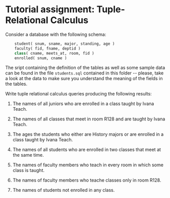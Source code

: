 # Tutorial assignment: Tuple-Relational Calculus

Consider a database with the following schema:

```sql
	student( snum, sname, major, standing, age )
	faculty( fid, fname, deptid )
	class( cname, meets_at, room, fid )
	enrolled( snum, cname )	
```

The sript containing the definition of the tables as well as some
sample data can be found in the file `students.sql` contained in this
folder -- please, take a look at the data to make sure you understand
the meaning of the fields in the tables.

Write tuple relational calculus queries producing the following
results:

1. The names of all juniors who are enrolled in a class taught by
Ivana Teach.

2. The names of all classes that meet in room R128 and are taught by
Ivana Teach.

3. The ages the students who either are History majors or are enrolled
 in a class taught by Ivana Teach.

4. The names of all students who are enrolled in two classes that meet
at the same time.

5. The names of faculty members who teach in every room in which some
class is taught.

6. The names of faculty members who teache classes only in room R128.

7. The names of students not enrolled in any class.
